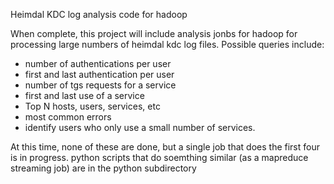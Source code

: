 Heimdal KDC log analysis code for hadoop

When complete, this project will include analysis jonbs for hadoop for processing large numbers of heimdal
kdc log files. Possible queries include:

- number of authentications per user
- first and last authentication per user
- number of tgs requests for a service
- first and last use of a service
- Top N hosts, users, services, etc
- most common errors
- identify users who only use a small number of services.

At this time, none of these are done, but a single job that does the first four is in progress. python scripts that do soemthing similar (as a mapreduce streaming job) are in the python subdirectory
